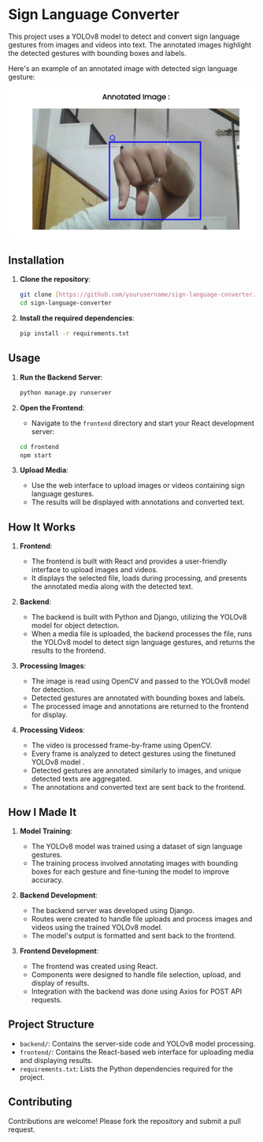 # Sign Language Converter

This project uses a YOLOv8 model to detect and convert sign language gestures from images and videos into text. The annotated images highlight the detected gestures with bounding boxes and labels.

Here's an example of an annotated image with detected sign language gesture:

![Annotated Image](./example.png)


## Installation

1. **Clone the repository**:
    ```sh
    git clone [https://github.com/yourusername/sign-language-converter.git](https://github.com/KrishnaPaliwal264/Sign_Language_Converter.git
    cd sign-language-converter
    ```

2. **Install the required dependencies**:
    ```sh
    pip install -r requirements.txt
    ```

## Usage

1. **Run the Backend Server**:
    ```sh
    python manage.py runserver
    ```

2. **Open the Frontend**:
    - Navigate to the `frontend` directory and start your React development server:
    ```sh
    cd frontend
    npm start
    ```

3. **Upload Media**:
    - Use the web interface to upload images or videos containing sign language gestures.
    - The results will be displayed with annotations and converted text.

## How It Works

1. **Frontend**:
    - The frontend is built with React and provides a user-friendly interface to upload images and videos. 
    - It displays the selected file, loads during processing, and presents the annotated media along with the detected text.

2. **Backend**:
    - The backend is built with Python and Django, utilizing the YOLOv8 model for object detection.
    - When a media file is uploaded, the backend processes the file, runs the YOLOv8 model to detect sign language gestures, and returns the results to the frontend.

3. **Processing Images**:
    - The image is read using OpenCV and passed to the YOLOv8 model for detection.
    - Detected gestures are annotated with bounding boxes and labels.
    - The processed image and annotations are returned to the frontend for display.

4. **Processing Videos**:
    - The video is processed frame-by-frame using OpenCV.
    - Every frame is analyzed to detect gestures using the finetuned YOLOv8 model .
    - Detected gestures are annotated similarly to images, and unique detected texts are aggregated.
    - The annotations and converted text are sent back to the frontend.

## How I Made It

1. **Model Training**:
    - The YOLOv8 model was trained using a dataset of sign language gestures.
    - The training process involved annotating images with bounding boxes for each gesture and fine-tuning the model to improve accuracy.

2. **Backend Development**:
    - The backend server was developed using Django.
    - Routes were created to handle file uploads and process images and videos using the trained YOLOv8 model.
    - The model's output is formatted and sent back to the frontend.

3. **Frontend Development**:
    - The frontend was created using React.
    - Components were designed to handle file selection, upload, and display of results.
    - Integration with the backend was done using Axios for POST API requests.

## Project Structure

- `backend/`: Contains the server-side code and YOLOv8 model processing.
- `frontend/`: Contains the React-based web interface for uploading media and displaying results.
- `requirements.txt`: Lists the Python dependencies required for the project.

## Contributing

Contributions are welcome! Please fork the repository and submit a pull request.
